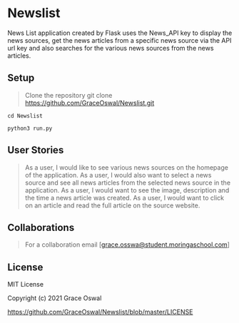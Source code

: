 # Newslist

News List application created by Flask uses the News_API key to display the news sources, get the news articles from a specific news source via the API url key and also searches for the various news sources from the news articles.

## Setup

> Clone the repository
    git clone <https://github.com/GraceOswal/Newslist.git>

    cd Newslist

    python3 run.py

## User Stories

> As a user, I would like to see various news sources on the homepage of the application.
> As a user, I would also want to select a news source and see all news articles from the selected news
source in the application.
> As a user, I would want to see the image, description and the time a news article was created.
> As a user, I would want to click on an article and read the full article on the source website.

## Collaborations

> For a collaboration email [grace.osswa@student.moringaschool.com]

## License

MIT License

Copyright (c) 2021 Grace Oswal

<https://github.com/GraceOswal/Newslist/blob/master/LICENSE>

